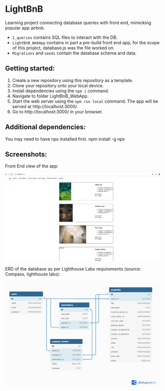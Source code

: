 # LightBnB

Learning project connecting database queries with front end, mimicking popular app airbnb. 

* `1_queries` contains SQL files to interact with the DB.
* `LightBnB_WebApp` contains in part a pre-build front end app, for the scope of this project, database.js was the file worked on.
* `Migrations` and `seeds` contain the database schema and data. 

## Getting started:

1) Create a new repository using this repository as a template.
2) Clone your repository onto your local device.
3) Install dependencies using the `npm i` command.
4) Navigate to folder LightBnB_WebApp. 
5) Start the web server using the `npm run local` command. The app will be served at http://localhost:3000/.
6) Go to http://localhost:3000/ in your browser.

## Additional dependencies: 

You may need to have npx installed first. npm install -g npx 

## Screenshots:

Front End view of the app: 

!["Front End view of the app"](docs/lightBnB.png)

ERD of the database as per Lighthouse Labs requirements (source: Compass, lighthouse labs):

!["ERD of the database as per Lighthouse Labs requirements"](docs/erdLightBnB.png)

